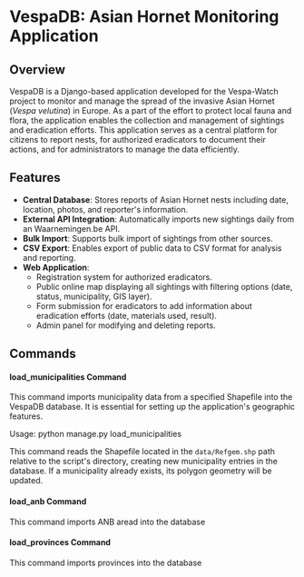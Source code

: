 # VespaDB: Asian Hornet Monitoring Application

## Overview

VespaDB is a Django-based application developed for the Vespa-Watch project to monitor and manage the spread of the invasive Asian Hornet (*Vespa velutina*) in Europe. As a part of the effort to protect local fauna and flora, the application enables the collection and management of sightings and eradication efforts. This application serves as a central platform for citizens to report nests, for authorized eradicators to document their actions, and for administrators to manage the data efficiently.

## Features

- **Central Database**: Stores reports of Asian Hornet nests including date, location, photos, and reporter's information.
- **External API Integration**: Automatically imports new sightings daily from an Waarnemingen.be API.
- **Bulk Import**: Supports bulk import of sightings from other sources.
- **CSV Export**: Enables export of public data to CSV format for analysis and reporting.
- **Web Application**:
  - Registration system for authorized eradicators.
  - Public online map displaying all sightings with filtering options (date, status, municipality, GIS layer).
  - Form submission for eradicators to add information about eradication efforts (date, materials used, result).
  - Admin panel for modifying and deleting reports.

## Commands

#### load_municipalities Command

This command imports municipality data from a specified Shapefile into the VespaDB database. It is essential for setting up the application's geographic features.

Usage: python manage.py load_municipalities

This command reads the Shapefile located in the `data/Refgem.shp` path relative to the script's directory, creating new municipality entries in the database. If a municipality already exists, its polygon geometry will be updated.

#### load_anb Command

This command imports ANB aread into the database

#### load_provinces Command

This command imports provinces into the database

